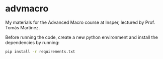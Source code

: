 # advmacro
My materials for the Advanced Macro course at Insper, lectured by Prof. Tomás Martinez.

Before running the code, create a new python environment and install the dependencies by running:

```bash
pip install -r requirements.txt
```